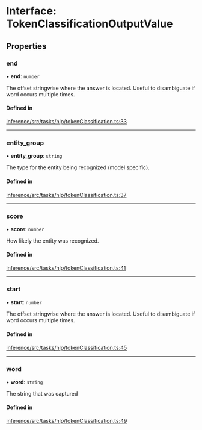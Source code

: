 # Interface: TokenClassificationOutputValue

## Properties

### end

• **end**: `number`

The offset stringwise where the answer is located. Useful to disambiguate if word occurs multiple times.

#### Defined in

[inference/src/tasks/nlp/tokenClassification.ts:33](https://github.com/huggingface/huggingface.js/blob/main/packages/inference/src/tasks/nlp/tokenClassification.ts#L33)

___

### entity\_group

• **entity\_group**: `string`

The type for the entity being recognized (model specific).

#### Defined in

[inference/src/tasks/nlp/tokenClassification.ts:37](https://github.com/huggingface/huggingface.js/blob/main/packages/inference/src/tasks/nlp/tokenClassification.ts#L37)

___

### score

• **score**: `number`

How likely the entity was recognized.

#### Defined in

[inference/src/tasks/nlp/tokenClassification.ts:41](https://github.com/huggingface/huggingface.js/blob/main/packages/inference/src/tasks/nlp/tokenClassification.ts#L41)

___

### start

• **start**: `number`

The offset stringwise where the answer is located. Useful to disambiguate if word occurs multiple times.

#### Defined in

[inference/src/tasks/nlp/tokenClassification.ts:45](https://github.com/huggingface/huggingface.js/blob/main/packages/inference/src/tasks/nlp/tokenClassification.ts#L45)

___

### word

• **word**: `string`

The string that was captured

#### Defined in

[inference/src/tasks/nlp/tokenClassification.ts:49](https://github.com/huggingface/huggingface.js/blob/main/packages/inference/src/tasks/nlp/tokenClassification.ts#L49)
